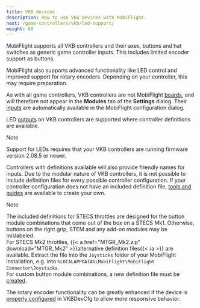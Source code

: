 ```yaml
---
title: VKB devices
description: How to use VKB devices with MobiFlight.
next: /game-controllers/vkb/led-support/
weight: 60
---
```

MobiFlight supports all VKB controllers and their axes, buttons and hat switches as generic game controller inputs. This includes limited encoder support as buttons.

MobiFlight also supports advanced functionality like LED control and improved support for rotary encoders. Depending on your controller, this may require preparation.

As with all game controllers, VKB controllers are not MobiFlight [boards](/boards/), and will therefore not appear in the **Modules** tab of the **Settings** dialog. Their [inputs](/game-controllers/configuring-input/) are automatically available in the MobiFlight configuration dialog.

LED [outputs](/game-controllers/configuring-output/) on VKB controllers are supported where controller definitions are available.

> [!NOTE]
> Support for LEDs requires that your VKB controllers are running firmware version 2.08.5 or newer.

Controllers with definitions available will also provide friendly names for inputs. Due to the modular nature of VKB controllers, it is not possible to include definition files for every possible controller configuration. If your controller configuration does not have an included definition file, [tools and guides](/game-controllers/vkb/create-definition/) are available to create your own.

> [!NOTE]
> The included definitions for STECS throttles are designed for the button module combinations that come out of the box on a STECS Mk1. Otherwise, buttons on the right grip, STEM and any add-on modules may be mislabeled.  
> For STECS Mk2 throttles, {{< a href="MTGR_Mk2.zip" download="MTGR_Mk2" >}}alternative definition files{{< /a >}} are available. Extract the file into the `Joysticks` folder of your MobiFlight installation, e.g. into `%LOCALAPPDATA%\MobiFlight\MobiFlight Connector\Joysticks`.  
> For custom button module combinations, a new definition file must be [created](/game-controllers/vkb/create-definition/).

The rotary encoder functionality can be greatly enhanced if the device is [properly configured](/game-controllers/vkb/encoder-support/) in VKBDevCfg to allow more responsive behavior.
